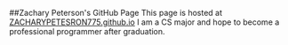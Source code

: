 ##Zachary Peterson's GitHub Page
This page is hosted at [ZACHARYPETESRON775.github.io](https://zacharypeterson775.github.io/)
I am a CS major and hope to become a professional programmer after graduation.
<picture>
  <source media="(prefers-color-scheme: dark)" srcset="HeadShot.jpg">
</picture>
